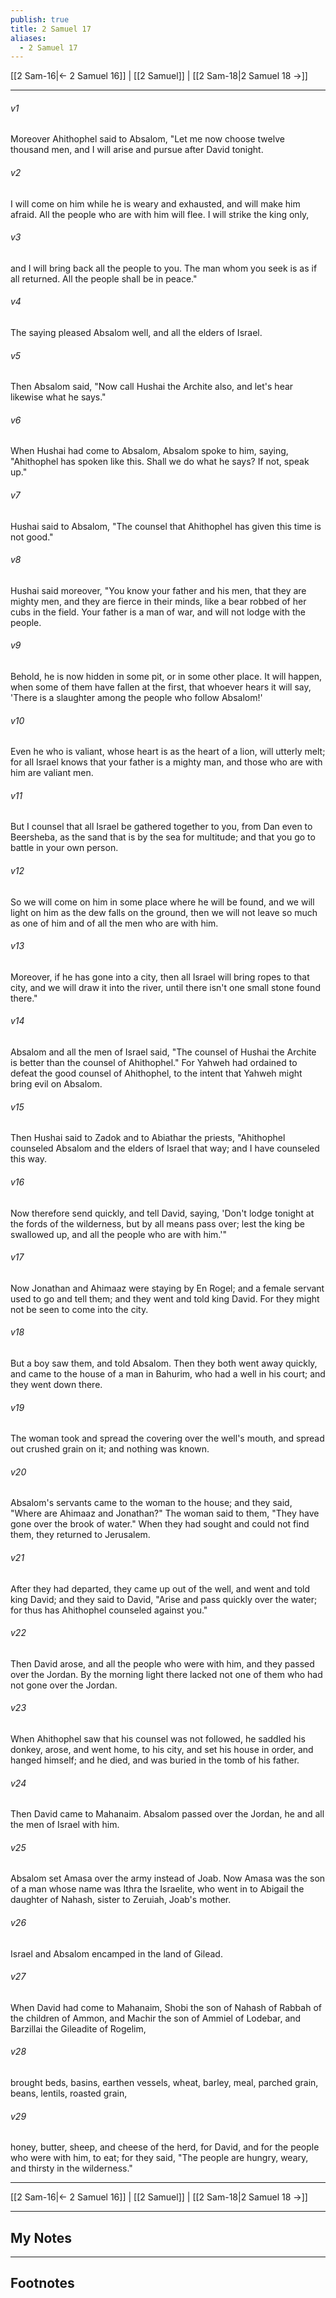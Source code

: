 ```yaml
---
publish: true
title: 2 Samuel 17
aliases:
  - 2 Samuel 17
---
```


[[2 Sam-16|← 2 Samuel 16]] | [[2 Samuel]] | [[2 Sam-18|2 Samuel 18 →]]
***



###### v1 
Moreover Ahithophel said to Absalom, "Let me now choose twelve thousand men, and I will arise and pursue after David tonight. 

###### v2 
I will come on him while he is weary and exhausted, and will make him afraid. All the people who are with him will flee. I will strike the king only, 

###### v3 
and I will bring back all the people to you. The man whom you seek is as if all returned. All the people shall be in peace." 

###### v4 
The saying pleased Absalom well, and all the elders of Israel. 

###### v5 
Then Absalom said, "Now call Hushai the Archite also, and let's hear likewise what he says." 

###### v6 
When Hushai had come to Absalom, Absalom spoke to him, saying, "Ahithophel has spoken like this. Shall we do what he says? If not, speak up." 

###### v7 
Hushai said to Absalom, "The counsel that Ahithophel has given this time is not good." 

###### v8 
Hushai said moreover, "You know your father and his men, that they are mighty men, and they are fierce in their minds, like a bear robbed of her cubs in the field. Your father is a man of war, and will not lodge with the people. 

###### v9 
Behold, he is now hidden in some pit, or in some other place. It will happen, when some of them have fallen at the first, that whoever hears it will say, 'There is a slaughter among the people who follow Absalom!' 

###### v10 
Even he who is valiant, whose heart is as the heart of a lion, will utterly melt; for all Israel knows that your father is a mighty man, and those who are with him are valiant men. 

###### v11 
But I counsel that all Israel be gathered together to you, from Dan even to Beersheba, as the sand that is by the sea for multitude; and that you go to battle in your own person. 

###### v12 
So we will come on him in some place where he will be found, and we will light on him as the dew falls on the ground, then we will not leave so much as one of him and of all the men who are with him. 

###### v13 
Moreover, if he has gone into a city, then all Israel will bring ropes to that city, and we will draw it into the river, until there isn't one small stone found there." 

###### v14 
Absalom and all the men of Israel said, "The counsel of Hushai the Archite is better than the counsel of Ahithophel." For Yahweh had ordained to defeat the good counsel of Ahithophel, to the intent that Yahweh might bring evil on Absalom. 

###### v15 
Then Hushai said to Zadok and to Abiathar the priests, "Ahithophel counseled Absalom and the elders of Israel that way; and I have counseled this way. 

###### v16 
Now therefore send quickly, and tell David, saying, 'Don't lodge tonight at the fords of the wilderness, but by all means pass over; lest the king be swallowed up, and all the people who are with him.'" 

###### v17 
Now Jonathan and Ahimaaz were staying by En Rogel; and a female servant used to go and tell them; and they went and told king David. For they might not be seen to come into the city. 

###### v18 
But a boy saw them, and told Absalom. Then they both went away quickly, and came to the house of a man in Bahurim, who had a well in his court; and they went down there. 

###### v19 
The woman took and spread the covering over the well's mouth, and spread out crushed grain on it; and nothing was known. 

###### v20 
Absalom's servants came to the woman to the house; and they said, "Where are Ahimaaz and Jonathan?" The woman said to them, "They have gone over the brook of water." When they had sought and could not find them, they returned to Jerusalem. 

###### v21 
After they had departed, they came up out of the well, and went and told king David; and they said to David, "Arise and pass quickly over the water; for thus has Ahithophel counseled against you." 

###### v22 
Then David arose, and all the people who were with him, and they passed over the Jordan. By the morning light there lacked not one of them who had not gone over the Jordan. 

###### v23 
When Ahithophel saw that his counsel was not followed, he saddled his donkey, arose, and went home, to his city, and set his house in order, and hanged himself; and he died, and was buried in the tomb of his father. 

###### v24 
Then David came to Mahanaim. Absalom passed over the Jordan, he and all the men of Israel with him. 

###### v25 
Absalom set Amasa over the army instead of Joab. Now Amasa was the son of a man whose name was Ithra the Israelite, who went in to Abigail the daughter of Nahash, sister to Zeruiah, Joab's mother. 

###### v26 
Israel and Absalom encamped in the land of Gilead. 

###### v27 
When David had come to Mahanaim, Shobi the son of Nahash of Rabbah of the children of Ammon, and Machir the son of Ammiel of Lodebar, and Barzillai the Gileadite of Rogelim, 

###### v28 
brought beds, basins, earthen vessels, wheat, barley, meal, parched grain, beans, lentils, roasted grain, 

###### v29 
honey, butter, sheep, and cheese of the herd, for David, and for the people who were with him, to eat; for they said, "The people are hungry, weary, and thirsty in the wilderness."

***
[[2 Sam-16|← 2 Samuel 16]] | [[2 Samuel]] | [[2 Sam-18|2 Samuel 18 →]]

---
## My Notes

---
## Footnotes